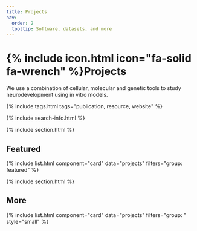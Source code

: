 ```yaml
---
title: Projects
nav:
  order: 2
  tooltip: Software, datasets, and more
---
```


# {% include icon.html icon="fa-solid fa-wrench" %}Projects

We use a combination of cellular, molecular and genetic tools to study neurodevelopment using in vitro models. 

{% include tags.html tags="publication, resource, website" %}

{% include search-info.html %}

{% include section.html %}

## Featured

{% include list.html component="card" data="projects" filters="group: featured" %}

{% include section.html %}

## More

{% include list.html component="card" data="projects" filters="group: " style="small" %}
